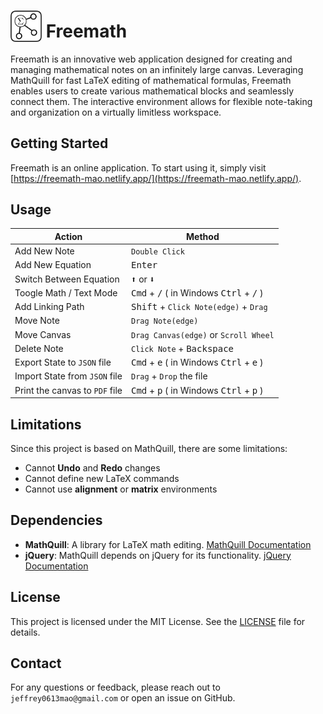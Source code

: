 # <img src="src/img/freemath.light.png" width="50px" style="vertical-align:bottom"> Freemath

Freemath is an innovative web application designed for creating and managing mathematical notes on an infinitely large canvas. Leveraging MathQuill for fast LaTeX editing of mathematical formulas, Freemath enables users to create various mathematical blocks and seamlessly connect them. The interactive environment allows for flexible note-taking and organization on a virtually limitless workspace.

## Getting Started

Freemath is an online application. To start using it, simply visit [https://freemath-mao.netlify.app/](https://freemath-mao.netlify.app/).

## Usage

| Action                         | Method                                                       |
| ------------------------------ | ------------------------------------------------------------ |
| Add New Note                   | `Double Click`                                               |
| Add New Equation               | <kbd>Enter</kbd>                                             |
| Switch Between Equation        | <kbd>⬆</kbd> or <kbd>⬇</kbd>                                 |
| Toogle Math / Text Mode        | <kbd>Cmd</kbd> + <kbd>/</kbd> ( in Windows <kbd>Ctrl</kbd> + <kbd>/</kbd> ) |
| Add Linking Path               | <kbd>Shift</kbd> + `Click Note(edge)` + `Drag`               |
| Move Note                      | `Drag Note(edge)`                                            |
| Move Canvas                    | `Drag Canvas(edge)` or `Scroll Wheel`                        |
| Delete Note                    | `Click Note` + <kbd>Backspace</kbd>                          |
| Export State to `JSON` file    | <kbd>Cmd</kbd> + <kbd>e</kbd> ( in Windows <kbd>Ctrl</kbd> + <kbd>e</kbd> ) |
| Import State from `JSON` file  | `Drag` + `Drop` the file                                     |
| Print the canvas to `PDF` file | <kbd>Cmd</kbd> + <kbd>p</kbd> ( in Windows <kbd>Ctrl</kbd> + <kbd>p</kbd> ) |

## Limitations

Since this project is based on MathQuill, there are some limitations:

- Cannot **Undo** and **Redo** changes
- Cannot define new LaTeX commands
- Cannot use **alignment** or **matrix** environments

## Dependencies

- **MathQuill**: A library for LaTeX math editing. [MathQuill Documentation](https://github.com/mathquill/mathquill) 
- **jQuery**: MathQuill depends on jQuery for its functionality. [jQuery Documentation](https://jquery.com/)

## License

This project is licensed under the MIT License. See the [LICENSE](LICENSE) file for details.

## Contact

For any questions or feedback, please reach out to `jeffrey0613mao@gmail.com` or open an issue on GitHub.
